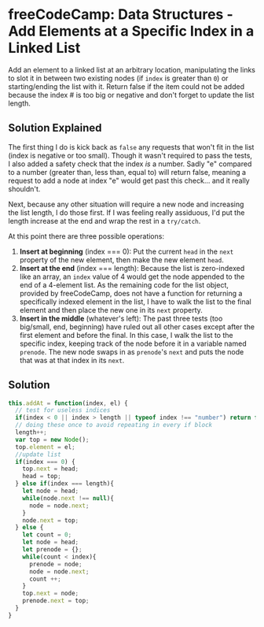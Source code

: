 # freeCodeCamp: Data Structures - Add Elements at a Specific Index in a Linked List

Add an element to a linked list at an arbitrary location, manipulating the links to slot it in between two existing nodes (if `index` is greater than `0`) or starting/ending the list with it. Return false if the item could not be added because the index # is too big or negative and don't forget to update the list length.

## Solution Explained

The first thing I do is kick back as `false` any requests that won't fit in the list (index is negative or too small). Though it wasn't required to pass the tests, I also added a safety check that the index *is* a number. Sadly "e" compared to a number (greater than, less than, equal to) will return false, meaning a request to add a node at index "e" would get past this check... and it really shouldn't.

Next, because any other situation will require a new node and increasing the list length, I do those first. If I was feeling really assiduous, I'd put the length increase at the end and wrap the rest in a `try/catch`.

At this point there are three possible operations:
 1. **Insert at beginning** (index === 0): Put the current `head` in the `next` property of the new element, then make the new element `head`.
 2. **Insert at the end** (index === length): Because the list is zero-indexed like an array, an `index` value of 4 would get the node appended to the end of a 4-element list. As the remaining code for the list object, provided by freeCodeCamp, does not have a function for returning a specifically indexed element in the list, I have to walk the list to the final element and then place the new one in its `next` property.
 3. **Insert in the middle** (whatever's left): The past three tests (too big/small, end, beginning) have ruled out all other cases except after the first element and before the final. In this case, I walk the list to the specific index, keeping track of the node before it in a variable named `prenode`. The new node swaps in as `prenode`'s `next` and puts the node that was at that index in its `next`. 

## Solution
```javascript
this.addAt = function(index, el) {
  // test for useless indices
  if(index < 0 || index > length || typeof index !== "number") return false;
  // doing these once to avoid repeating in every if block
  length++;
  var top = new Node();
  top.element = el;
  //update list
  if(index === 0) {
    top.next = head;
    head = top;
  } else if(index === length){
    let node = head;
    while(node.next !== null){
      node = node.next;
    }
    node.next = top;
  } else {
    let count = 0;
    let node = head;
    let prenode = {};
    while(count < index){
      prenode = node;
      node = node.next;
      count ++;
    }
    top.next = node;
    prenode.next = top;
  }
}
```